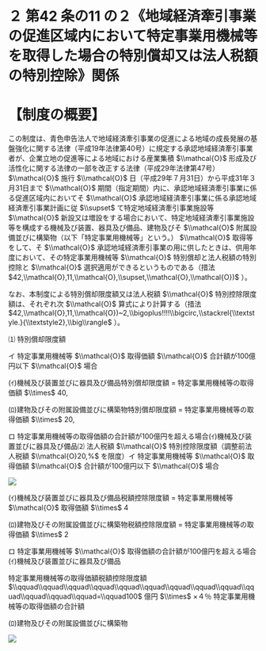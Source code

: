 # ２ 第42 条の11 の２《地域経済牽引事業の促進区域内において特定事業用機械等を取得した場合の特別償却又は法人税額の特別控除》関係

# 【制度の概要】

この制度は、青色申告法人で地域経済牽引事業の促進による地域の成長発展の基盤強化に関する法律（平成19年法律第40号）に規定する承認地域経済牽引事業者が、企業立地の促進等による地域における産業集積 $\\mathcal{O}$ 形成及び活性化に関する法律の一部を改正する法律（平成29年法律第47号） $\\mathcal{O}$ 施行 $\\mathcal{O}$ 日（平成29年７月31日）から平成31年３月31日まで $\\mathcal{O}$ 期間（指定期間）内に、承認地域経済牽引事業に係る促進区域内においてそ $\\mathcal{O}$ 承認地域経済牽引事業に係る承認地域経済牽引事業計画に従 $\\supset$ て特定地域経済牽引事業施設等 $\\mathcal{O}$ 新設又は増設をする場合において、特定地域経済牽引事業施設等を構成する機械及び装置、器具及び備品、建物及びそ $\\mathcal{O}$ 附属設備並びに構築物（以下「特定事業用機械等」という。） $\\mathcal{O}$ 取得等をして、そ $\\mathcal{O}$ 承認地域経済牽引事業の用に供したときは、供用年度において、その特定事業用機械等 $\\mathcal{O}$ 特別償却と法人税額の特別控除と $\\mathcal{O}$ 選択適用ができるというものである（措法 $42,\\mathcal{O},11,\\mathcal{O},\\supset,\\mathcal{O},\\mathcal{O})$ ）。

なお、本制度による特別償却限度額又は法人税額 $\\mathcal{O}$ 特別控除限度額は、それぞれ次 $\\mathcal{O}$ 算式により計算する（措法 $42,\\mathcal{O},11,\\mathcal{O})~2,\\bigoplus!!!!\\bigcirc,\\stackrel{\\textstyle.}{\\textstyle2},\\big\\rangle$ ）。

⑴ 特別償却限度額

イ 特定事業用機械等 $\\mathcal{O}$ 取得価額 $\\mathcal{O}$ 合計額が100億円以下 $\\mathcal{O}$ 場合

(ｲ)機械及び装置並びに器具及び備品特別償却限度額 $=$ 特定事業用機械等の取得価額 $\\times$ $40,%$

(ﾛ)建物及びその附属設備並びに構築物特別償却限度額 $=$ 特定事業用機械等の取得価額 $\\times$ $20,%$

ロ 特定事業用機械等の取得価額の合計額が100億円を超える場合(ｲ)機械及び装置並びに器具及び備品⑵ 法人税額 $\\mathcal{O}$ 特別控除限度額（調整前法人税額 $\\mathcal{O}20,%$ を限度）イ 特定事業用機械等 $\\mathcal{O}$ 取得価額 $\\mathcal{O}$ 合計額が100億円以下 $\\mathcal{O}$ 場合

![](https://www.nta.go.jp/tmp/222686ac-7bfe-4ab6-913e-8cd8a053186b/images/8f45dcb42173cb053ce5f44c563c18cd919aaebc727e91a199ce430102883d57.jpg)

(ｲ)機械及び装置並びに器具及び備品税額控除限度額 $=$ 特定事業用機械等 $\\mathcal{O}$ 取得価額 $\\times$ $4 ~~%$

(ﾛ)建物及びその附属設備並びに構築物税額控除限度額 $=$ 特定事業用機械等の取得価額 $\\times$ $2~~%$

ロ 特定事業用機械等 $\\mathcal{O}$ 取得価額の合計額が100億円を超える場合(ｲ)機械及び装置並びに器具及び備品

特定事業用機械等の取得価額税額控除限度額 $\\qquad\\qquad\\qquad\\qquad\\qquad\\qquad\\qquad\\qquad\\qquad\\qquad\\qquad\\qquad\\qquad=\\qquad100$ 億円 $\\times$ ×４％ 特定事業用機械等の取得価額の合計額

(ﾛ)建物及びその附属設備並びに構築物

![](https://www.nta.go.jp/tmp/222686ac-7bfe-4ab6-913e-8cd8a053186b/images/e9963d5cf33c6c077533b61387867f9bbf71616677d18a8209d746aa1411f882.jpg)